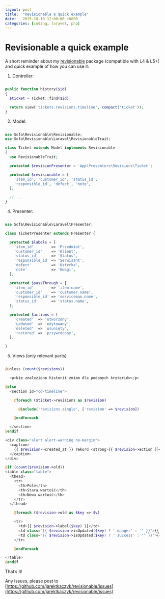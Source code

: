 ```yaml
---
layout: post
title:  "Revisionable a quick example"
date:   2015-10-10 12:00:00 +0800
categories: [coding, laravel, php]
---
```


# Revisionable a quick example

A short reminder about my [revisionable](https://github.com/jarektkaczyk/revisionable) package (compatible with L4 & L5+) and quick example of how you can use it:

1. Controller:
```php

public function history($id)
{
  $ticket = Ticket::find($id);

  return view('tickets.revisions.timeline', compact('ticket'));
}
```

2. Model:
```php

use Sofa\Revisionable\Revisionable;
use Sofa\Revisionable\Laravel\RevisionableTrait;

class Ticket extends Model implements Revisionable 
{
  use RevisionableTrait;

  protected $revisionPresenter = 'App\Presenters\Revisions\Ticket';

  protected $revisionable = [
    'item_id', 'customer_id', 'status_id',
    'responsible_id', 'defect', 'note',
  ];

  // ...
}
```

4. Presenter:
```php

use Sofa\Revisionable\Laravel\Presenter;

class TicketPresenter extends Presenter {

  protected $labels = [
    'item_id'        => 'Przedmiot',
    'customer_id'    => 'Klient',
    'status_id'      => 'Status',
    'responsible_id' => 'Serwisant',
    'defect'         => 'Usterka',
    'note'           => 'Uwagi',
  ];

  protected $passThrough = [
    'item_id'        => 'item.name',
    'customer_id'    => 'customer.name',
    'responsible_id' => 'serviceman.name',
    'status_id'      => 'status.name',
  ];

  protected $actions = [
    'created'  => 'utworzony',
    'updated'  => 'edytowany',
    'deleted'  => 'usunięty',
    'restored' => 'przywrócony',
  ];

}
```

5. Views (only relevant parts)
```php

@unless (count($revisions))

  <p>Nie znaleziono historii zmian dla podanych kryteriów</p>

@else
  <section id="cd-timeline">

    @foreach ($ticket->revisions as $revision)

      @include('revisions.single', ['revision' => $revision])

    @endforeach

  </section>
@endif
```

```php
<div class="alert alert-warning no-margin">
  <caption>
    {{ $revision->created_at }} rekord <strong>{{ $revision->action }}</strong> przez: <strong>{{ $revision->user }}</strong>.
  </caption>
</div>

@if (count($revision->old))
<table class="table">
  <thead>
    <tr>
      <th>Pole</th>
      <th>Stara wartość</th>
      <th>Nowa wartość</th>
    </tr>
  </thead>

    @foreach ($revision->old as $key => $v)

    <tr>
      <td>{{ $revision->label($key) }}</td>
      <td class="{{ $revision->isUpdated($key) ? ' danger' : '' }}">{{ $revision->old($key) }}</td>
      <td class="{{ $revision->isUpdated($key) ? ' success' : '' }}">{{ $revision->new($key) }}</td>
    </tr>

    @endforeach

</table>
@endif
```

That’s it!

Any issues, please post to [https://github.com/jarektkaczyk/revisionable/issues](https://github.com/jarektkaczyk/revisionable/issues)
